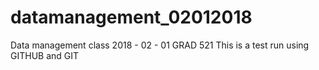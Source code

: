 # datamanagement_02012018
Data management class 2018 - 02 - 01 
GRAD 521
This is a test run using GITHUB and GIT

